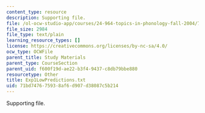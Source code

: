 ```yaml
---
content_type: resource
description: Supporting file.
file: /ol-ocw-studio-app/courses/24-964-topics-in-phonology-fall-2004/71bd747675938af6d907d38087c5b214_Exp1LowPredictions.txt
file_size: 2984
file_type: text/plain
learning_resource_types: []
license: https://creativecommons.org/licenses/by-nc-sa/4.0/
ocw_type: OCWFile
parent_title: Study Materials
parent_type: CourseSection
parent_uid: f600f19d-ae22-b3f4-9437-c8db79bbe880
resourcetype: Other
title: Exp1LowPredictions.txt
uid: 71bd7476-7593-8af6-d907-d38087c5b214
---
```

Supporting file.